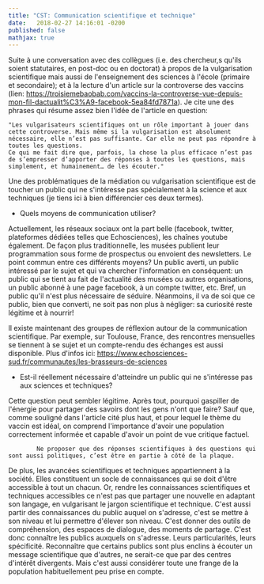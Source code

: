```yaml
---
title: "CST: Communication scientifique et technique"
date:   2018-02-27 14:16:01 -0200
published: false
mathjax: true
---
```


Suite à une conversation avec des collègues (i.e. des chercheur,s qu'ils soient statutaires, en post-doc ou en doctorat) à propos
de la vulgarisation scientifique mais aussi de l'enseignement des sciences à l'école (primaire et secondaire); 
et à la lecture d'un article sur la controverse des vaccins (lien: https://troisiemebaobab.com/vaccins-la-controverse-vue-depuis-mon-fil-dactualit%C3%A9-facebook-5ea84fd7871a). 
Je cite une des phrases qui résume assez bien l'idée de l'article en question: 

    "Les vulgarisateurs scientifiques ont un rôle important à jouer dans cette controverse. Mais même si la vulgarisation est absolument nécessaire, elle n’est pas suffisante. Car elle ne peut pas répondre à toutes les questions. 
    Ce qui me fait dire que, parfois, la chose la plus efficace n’est pas de s’empresser d’apporter des réponses à toutes les questions, mais simplement, et humainement… de les écouter."
    
    
Une des problématiques de la médiation ou vulgarisation scientifique est de toucher un public qui ne s'intéresse pas spécialement à la science et aux techniques (je tiens ici à bien différencier ces deux termes). 

* Quels moyens de communication utiliser? 

Actuellement, les réseaux sociaux ont la part belle (facebook, twitter, plateformes dédiées telles que Echosciences), les chaînes youtube également. De façon plus traditionnelle, les musées publient leur programmation sous forme de prospectus ou envoient des newsletters. 
Le point commun entre ces différents moyens? Un public averti, un public intéressé par le sujet et qui va chercher l'information en conséquent: un public qui se tient au fait de l'actualité des musées ou autres organisations, un public abonné à une page facebook, à un compte twitter, etc. Bref, un public qu'il n'est plus nécessaire de séduire. Néanmoins, il va de soi que ce public, bien que converti, ne soit pas non plus à négliger: sa curiosité reste légitime et à nourrir!

Il existe maintenant des groupes de réflexion autour de la communication scientifique. Par exemple, sur Toulouse, France, des rencontres mensuelles se tiennent à se sujet et un compte-rendu des échanges est aussi disponible. Plus d'infos ici: https://www.echosciences-sud.fr/communautes/les-brasseurs-de-sciences

* Est-il réellement nécessaire d'atteindre un public qui ne s'intéresse pas aux sciences et techniques?

Cette question peut sembler légitime. Après tout, pourquoi gaspiller de l'énergie pour partager des savoirs dont les gens n'ont que faire?
Sauf que, comme souligné dans l'article cité plus haut, et pour lequel le thème du vaccin est idéal, on comprend l'importance d'avoir une population correctement informée et capable d'avoir un point de vue critique factuel. 


            Ne proposer que des réponses scientifiques à des questions qui sont aussi politiques, c’est être en partie à côté de la plaque.
        
De plus, les avancées scientifiques et techniques appartiennent à la société. Elles constituent un socle de connaissances qui se doit d'être accessible à tout un chacun. 
Or, rendre les connaissances scientifiques et techniques accessibles ce n'est pas que partager une nouvelle en adaptant son langage, en vulgarisant le jargon scientifique et technique. C'est aussi partir des connaissances du public auquel on s'adresse, c'est se mettre à son niveau et lui permettre d'élever son niveau. C'est donner des outils de compréhension, des espaces de dialogue, des moments de partage. C'est donc connaître les publics auxquels on s'adresse. Leurs particularités, leurs spécificité. Reconnaître que certains publics sont plus enclins à écouter un message scientifique que d'autres, ne serait-ce que par des centres d'intérêt divergents. Mais c'est aussi considérer toute une frange de la population habituellement peu prise en compte. 
